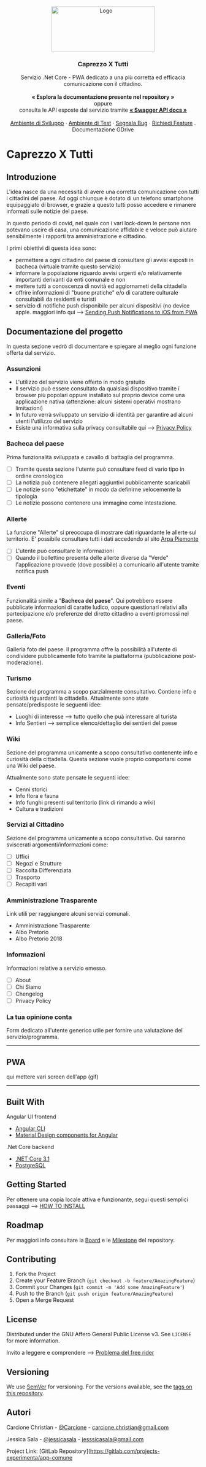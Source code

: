 <!-- PROJECT LOGO -->
<br />
<p align="center">
  <img src="immagini/logo.png" alt="Logo" width="270" height="117">

  <h3 align="center">Caprezzo X Tutti</h3>

  <p align="center">
    Servizio .Net Core - PWA dedicato a una più corretta ed efficacia comunicazione con il cittadino.
    <br />
    <br />
    <strong>« Esplora la documentazione presente nel repository »</strong>
    <br />
    oppure
    <br />
    consulta le API esposte dal servizio tramite <a href="https://caprezzoxtutti.it/api/api-docs/index.html"><strong>« Swagger API docs »</strong></a>
    <br />
    <br />
    <a href="https://caprezzoxtutti.master.experimenta.cloud">Ambiente di Sviluppo</a>
    ·
    <a href="https://caprezzoxtutti.master.experimenta.cloud">Ambiente di Test</a>
    ·
    <a href="SEGNALA_BUG.md">Segnala Bug</a>
    ·
    <a href="https://caprezzoxtutti.it/feedback">Richiedi Feature</a>
    .
    <a hrfe="https://drive.google.com/drive/folders/180SqtIJMT_oJDoRXu5TmDu0psUMPP1iQ?usp=sharing">Documentazione GDrive</a>
  </p>
</p>

# Caprezzo X Tutti

## Introduzione

L'idea nasce da una necessità di avere una corretta comunicazione con tutti i cittadini del paese. Ad oggi chiunque è dotato di un telefono smartphone equipaggiato di browser, e grazie a questo tutti posso accedere e rimanere informati sulle notizie del paese.

In questo periodo di covid, nel quale con i vari lock-down le persone non potevano uscire di casa, una comunicazione affidabile e veloce può aiutare sensibilmente i rapporti tra amministrazione e cittadino.

I primi obiettivi di questa idea sono:
- permettere a ogni cittadino del paese di consultare gli avvisi esposti in bacheca (virtuale tramite questo servizio)
- informare la popolazione riguardo avvisi urgenti e/o relativamente importanti derivanti da enti comunale e non
- mettere tutti a conoscenza di novità ed aggiornameti della cittadella
- offrire informazioni di "buone pratiche" e/o di carattere culturale consultabili da residenti e turisti
- servizio di notifiche push disponibile per alcuni dispositivi (no device apple. maggiori info qui --> [Sending Push Notifications to iOS from PWA](https://stackoverflow.com/questions/63819485/sending-push-notifications-to-ios-from-pwa)

## Documentazione del progetto

In questa sezione vedrò di documentare e spiegare al meglio ogni funzione offerta dal servizio.

### Assunzioni

- L'utilizzo del servizio viene offerto in modo gratuito
- Il servizio può essere consultato da qualsiasi dispositivo tramite i browser più popolari oppure installato sul proprio device come una applicazione nativa (attenzione: alcuni sistemi operativi mostrano limitazioni)
- In futuro verrà sviluppato un servizio di identità per garantire ad alcuni utenti l'utilizzo del servizio
- Esiste una informativa sulla privacy consultabile qui --> [Privacy Policy](https://caprezzoxtutti.it/privacy-policy)

### Bacheca del paese

Prima funzionalità sviluppata e cavallo di battaglia del programma.
- [ ] Tramite questa sezione l'utente può consultare feed di vario tipo in ordine cronologico
- [ ] La notizia può contenere allegati aggiuntivi pubblicamente scaricabili
- [ ] Le notizie sono "etichettate" in modo da definirne velocemente la tipologia
- [ ] Le notizie possono contenere una immagine come intestazione.

### Allerte

La funzione "Allerte" si preoccupa di mostrare dati riguardante le allerte sul territorio. E' possibile consultare tutti i dati accedendo al sito [Arpa Piemonte](http://www.arpa.piemonte.it/bollettini/elenco-bollettini)
- [ ] L'utente può consultare le informazioni
- [ ] Quando il bollettino presenta delle allerte diverse da "Verde" l'applicazione provvede (dove possibile) a comunicarlo all'utente tramite notifica push

### Eventi

Funzionalità simile a "**Bacheca del paese**". Qui potrebbero essere pubblicate informazioni di caratte ludico, oppure questionari relativi alla partecipazione e/o preferenze del diretto cittadino a eventi promossi nel paese.

### Galleria/Foto

Galleria foto del paese. Il programma offre la possibilità all'utente di condividere pubblicamente foto tramite la piattaforma (pubblicazione post-moderazione).

### Turismo

Sezione del programma a scopo parzialmente consultativo. Contiene info e curiosità riguardanti la cittadella. Attualmente sono state pensate/predisposte le seguenti idee:
- Luoghi di interesse --> tutto quello che puà interessare al turista
- Info Sentieri --> semplice elenco/dettaglio dei sentieri del paese

### Wiki

Sezione del programma unicamente a scopo consultativo contenente info e curiosità della cittadella. Questa sezione vuole proprio comportarsi come una Wiki del paese.

Attualmente sono state pensate le seguenti idee:
- Cenni storici
- Info flora e fauna
- Info funghi presenti sul territorio (link di rimando a wiki)
- Cultura e tradizioni

### Servizi al Cittadino

Sezione del programma unicamente a scopo consultativo. Qui saranno sviscerati argomenti/informazioni come:
- [ ] Uffici
- [ ] Negozi e Strutture
- [ ] Raccolta Differenziata
- [ ] Trasporto
- [ ] Recapiti vari

### Amministrazione Trasparente

Link utili per raggiungere alcuni servizi comunali.
- Amministrazione Trasparente
- Albo Pretorio
- Albo Pretorio 2018

### Informazioni

Informazioni relative a servizio emesso.
- [ ] About
- [ ] Chi Siamo
- [ ] Chengelog
- [ ] Privacy Policy

### La tua opinione conta

Form dedicato all'utente generico utile per fornire una valutazione del servizio/programma.

---

## PWA

qui mettere vari screen dell'app (gif)

---

## Built With

Angular UI frontend
* [Angular CLI](https://cli.angular.io/)
* [Material Design components for Angular](https://material.angular.io/)


.Net Core backend
* [.NET Core 3.1](https://dotnet.microsoft.com/download/dotnet/3.1)
* [PostgreSQL](https://www.postgresql.org/)

## Getting Started

Per ottenere una copia locale attiva e funzionante, segui questi semplici passaggi --> [HOW TO INSTALL](/HOW_TO_INSTALL.md)

## Roadmap
Per maggiori info consultare la [Board](https://gitlab.com/projects-experimenta/app-comune/-/boards/1949143) e le [Milestone](https://gitlab.com/projects-experimenta/app-comune/-/milestones) del repository.

## Contributing

1. Fork the Project
2. Create your Feature Branch (`git checkout -b feature/AmazingFeature`)
3. Commit your Changes (`git commit -m 'Add some AmazingFeature'`)
4. Push to the Branch (`git push origin feature/AmazingFeature`)
5. Open a Merge Request

## License

Distributed under the GNU Affero General Public License v3. See `LICENSE` for more information.

Invito a leggere e comprendere --> [Problema del free rider](https://it.wikipedia.org/wiki/Problema_del_free_rider#:~:text=Per%20la%20teoria%20dell'azione,%C3%A8%20un%20incentivo%20(monetario).)

## Versioning

We use [SemVer](http://semver.org/) for versioning. For the versions available, see the [tags on this repository](https://gitlab.com/projects-experimenta/app-comune/-/tags). 

## Autori

Carcione Christian - [@Carcione](https://gitlab.com/Carcione) - carcione.christian@gmail.com

Jessica Sala - [@jessicasala](https://gitlab.com/jessicasala) - jesssicasala@gmail.com

Project Link: [GitLab Repository](https://gitlab.com/projects-experimenta/app-comune
